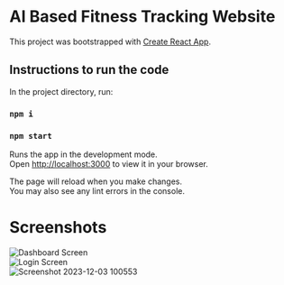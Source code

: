 # AI Based Fitness Tracking Website

This project was bootstrapped with [Create React App](https://github.com/facebook/create-react-app).

## Instructions to run the code

In the project directory, run:

### `npm i`

### `npm start`

Runs the app in the development mode.\
Open [http://localhost:3000](http://localhost:3000) to view it in your browser.

The page will reload when you make changes.\
You may also see any lint errors in the console.

# Screenshots
![Dashboard Screen](https://github.com/gauthiii/fitness_tracker/assets/35861219/80495952-9c37-49e7-b317-0230ee22892d) \
![Login Screen](https://github.com/gauthiii/fitness_tracker/assets/35861219/93b82a50-e30f-41a0-b554-3e496d9491c2) \
![Screenshot 2023-12-03 100553](https://github.com/gauthiii/fitness_tracker/assets/35861219/58142653-7144-4a03-a6b1-d9ae6211f896)


